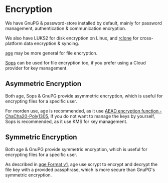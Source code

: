 # Encryption

We have GnuPG & password-store installed by default, mainly for password management, authentication
& communication encryption.

We also have LUKS2 for disk encryption on Linux, and [rclone](https://rclone.org/crypt/) for
cross-platform data encryption & syncing.

[age](https://github.com/FiloSottile/age) may be more general for file encryption.

[Sops](https://github.com/getsops/sops/tree/main) can be used for file encryption too, if you prefer
using a Cloud provider for key management.

## Asymmetric Encryption

Both age, Sops & GnuPG provide asymmetric encryption, which is useful for encrypting files for a
specific user.

For morden use, age is recommended, as it use [AEAD encryption function -
ChaCha20-Poly1305][age Format v1], If you do not want to manage the keys by yourself, Sops is
recommended, as it use KMS for key management.

## Symmetric Encryption

Both age & GnuPG provide symmetric encryption, which is useful for encrypting files for a specific
user.

As described in [age Format v1][age Format v1], age use scrypt to encrypt and decrypt the file key
with a provided passphrase, which is more secure than GnuPG's symmetric encryption.

[age Format v1]: https://age-encryption.org/v1

